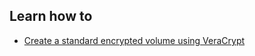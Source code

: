 ## Learn how to
- [Create a standard encrypted volume using VeraCrypt](en/topics/tool-5-veracrypt/1-standard-volume/3-howto-standard.md)
